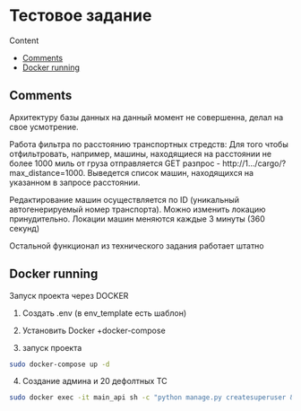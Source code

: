 # Тестовое задание


Content
* [Comments](#Comments)
* [Docker running](#Dockerrunning)
## Comments

Архитектуру базы данных на данный момент не совершенна, делал на свое усмотрение. 

Работа фильтра по расстоянию транспортных стредств:
    Для того чтобы отфильтровать, например, машины, находящиеся на расстоянии не более 1000 миль от груза отправляется GET разпрос - http://1.../cargo/?max_distance=1000.
    Выведется список машин, находящихся на указанном в запросе расстоянии.

Редактирование машин осуществляется по ID (уникальный автогенерируемый номер транспорта). Можно изменить локацию принудительно. Локации машин меняются каждые 3 минуты (360 секунд)

Остальной функционал из технического задания работает штатно


## Docker running
Запуск проекта через DOCKER

1. Создать .env (в env_template есть шаблон)

2. Установить Docker +docker-compose

3. запуск проекта
```bash
sudo docker-compose up -d
```
4. Создание админа и 20 дефолтных ТС
```bash
sudo docker exec -it main_api sh -c "python manage.py createsuperuser && python manage.py create_cars"

```